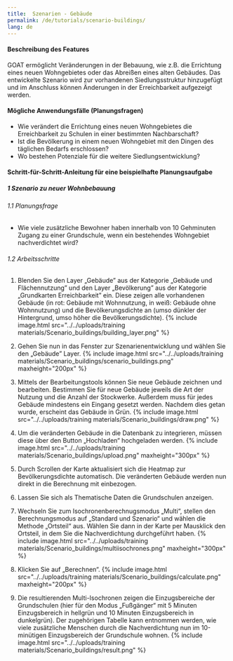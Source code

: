 ```yaml
---
title:  Szenarien - Gebäude
permalink: /de/tutorials/scenario-buildings/
lang: de
---
```


#### Beschreibung des Features
GOAT ermöglicht Veränderungen in der Bebauung, wie z.B. die Errichtung eines neuen Wohngebietes oder das Abreißen eines alten Gebäudes. Das entwickelte Szenario wird zur vorhandenen Siedlungsstruktur hinzugefügt und im Anschluss können Änderungen in der Erreichbarkeit aufgezeigt werden. 

#### Mögliche Anwendungsfälle (Planungsfragen)
- Wie verändert die Errichtung eines neuen Wohngebietes die Erreichbarkeit zu Schulen in einer bestimmten Nachbarschaft?
- Ist die Bevölkerung in einem neuen Wohngebiet mit den Dingen des täglichen Bedarfs erschlossen?
- Wo bestehen Potenziale für die weitere Siedlungsentwicklung?

#### Schritt-für-Schritt-Anleitung für eine beispielhafte Planungsaufgabe
##### 1 Szenario zu neuer Wohnbebauung
###### 1.1 Planungsfrage
- Wie viele zusätzliche Bewohner haben innerhalb von 10 Gehminuten Zugang zu einer Grundschule, wenn ein bestehendes Wohngebiet nachverdichtet wird?


###### 1.2 Arbeitsschritte
1. Blenden Sie den Layer „Gebäude” aus der Kategorie „Gebäude und Flächennutzung” und den Layer „Bevölkerung” aus der Kategorie „Grundkarten Erreichbarkeit” ein. Diese zeigen alle vorhandenen Gebäude (in rot: Gebäude mit Wohnnutzung, in weiß: Gebäude ohne Wohnnutzung) und die Bevölkerungsdichte an (umso dünkler der Hintergrund, umso höher die Bevölkerungsdichte).  {% include image.html src="../../uploads/training materials/Scenario_buildings/building_layer.png"  %}

2. Gehen Sie nun in das Fenster zur Szenarienentwicklung und wählen Sie den „Gebäude” Layer.  {% include image.html src="../../uploads/training materials/Scenario_buildings/scenario_buildings.png" maxheight="200px"  %}

3. Mittels der Bearbeitungstools können Sie neue Gebäude zeichnen und bearbeiten. Bestimmen Sie für neue Gebäude jeweils die Art der Nutzung und die Anzahl der Stockwerke. Außerdem muss für jedes Gebäude mindestens ein Eingang gesetzt werden. Nachdem dies getan wurde, erscheint das Gebäude in Grün.  {% include image.html src="../../uploads/training materials/Scenario_buildings/draw.png"  %}

4. Um die veränderten Gebäude in die Datenbank zu integrieren, müssen diese über den Button „Hochladen“ hochgeladen werden.  {% include image.html src="../../uploads/training materials/Scenario_buildings/upload.png" maxheight="300px"  %}

5. Durch Scrollen der Karte aktualisiert sich die Heatmap zur Bevölkerungsdichte automatisch. Die veränderten Gebäude werden nun direkt in die Berechnung mit einbezogen.   

6. Lassen Sie sich als Thematische Daten die Grundschulen anzeigen.  

7. Wechseln Sie zum Isochronenberechnugsmodus „Multi“, stellen den Berechnungsmodus auf „Standard und Szenario“ und wählen die Methode „Ortsteil“ aus. Wählen Sie dann in der Karte per Mausklick den Ortsteil, in dem Sie die Nachverdichtung durchgeführt haben.  {% include image.html src="../../uploads/training materials/Scenario_buildings/multiisochrones.png" maxheight="300px"  %}

8. Klicken Sie auf „Berechnen“.  {% include image.html src="../../uploads/training materials/Scenario_buildings/calculate.png" maxheight="200px"  %}

9. Die resultierenden Multi-Isochronen zeigen die Einzugsbereiche der Grundschulen (hier für den Modus „Fußgänger“ mit 5 Minuten Einzugsbereich in hellgrün und 10 Minuten Einzugsbereich in dunkelgrün). Der zugehörigen Tabelle kann entnommen werden, wie viele zusätzliche Menschen durch die Nachverdichtung nun im 10-minütigen Einzugsbereich der Grundschule wohnen.  {% include image.html src="../../uploads/training materials/Scenario_buildings/result.png" %}

 